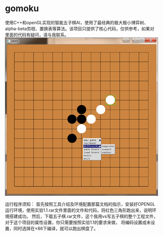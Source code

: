 # gomoku

使用C++和openGL实现的智能五子棋AI，使用了最经典的极大极小博弈树、alpha-beta剪枝、置换表等算法。该项目只提供了核心代码，仅供参考，如果对里面的代码有疑问，请与我联系。
![五子棋AI图形界面](https://raw.githubusercontent.com/Roujack/gomoku/master/%E5%9B%BE%E7%89%871.png)

运行程序须知：
首先按照工具介绍及环境配置那篇文档的指示，安装好OPENGL运行环境，使用实验1.1.rar文件里面的文件和代码，将红色三角形跑出来，说明环境搭建成功。
然后，下载五子棋.rar文件，这个我用vs写五子棋的整个工程文件，对于这个项目的属性设置，你只需要按照实验1.1的要求来做，
将编码设置成未设置，同时选择在×86下编译，就可以跑出棋盘了。
